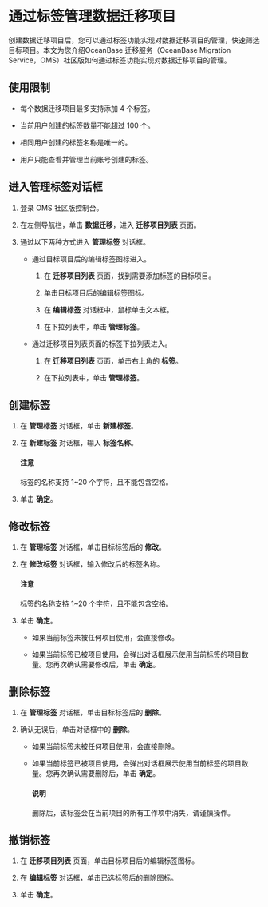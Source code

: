 # 通过标签管理数据迁移项目

创建数据迁移项目后，您可以通过标签功能实现对数据迁移项目的管理，快速筛选目标项目。本文为您介绍OceanBase 迁移服务（OceanBase Migration Service，OMS）社区版如何通过标签功能实现对数据迁移项目的管理。

## 使用限制

* 每个数据迁移项目最多支持添加 4 个标签。

* 当前用户创建的标签数量不能超过 100 个。

* 相同用户创建的标签名称是唯一的。

* 用户只能查看并管理当前账号创建的标签。

## 进入管理标签对话框

1. 登录 OMS 社区版控制台。

2. 在左侧导航栏，单击 **数据迁移**，进入 **迁移项目列表** 页面。

3. 通过以下两种方式进入 **管理标签** 对话框。

   * 通过目标项目后的编辑标签图标进入。

     1. 在 **迁移项目列表** 页面，找到需要添加标签的目标项目。

     2. 单击目标项目后的编辑标签图标。

     3. 在 **编辑标签** 对话框中，鼠标单击文本框。

     4. 在下拉列表中，单击 **管理标签**。

   * 通过迁移项目列表页面的标签下拉列表进入。

     1. 在 **迁移项目列表** 页面，单击右上角的 **标签**。

     2. 在下拉列表中，单击 **管理标签**。

## 创建标签

1. 在 **管理标签** 对话框，单击 **新建标签**。

2. 在 **新建标签** 对话框，输入 **标签名称**。

    <main id="notice" type='notice'>
    <h4>注意</h4>
    <p>标签的名称支持 1~20 个字符，且不能包含空格。</p>
    </main>

3. 单击 **确定**。

## 修改标签

1. 在 **管理标签** 对话框，单击目标标签后的 **修改**。

2. 在 **修改标签** 对话框，输入修改后的标签名称。

    <main id="notice" type='notice'>
    <h4>注意</h4>
    <p>标签的名称支持 1~20 个字符，且不能包含空格。</p>
    </main>

3. 单击 **确定**。

   * 如果当前标签未被任何项目使用，会直接修改。

   * 如果当前标签已被项目使用，会弹出对话框展示使用当前标签的项目数量。您再次确认需要修改后，单击 **确定**。

## 删除标签

1. 在 **管理标签** 对话框，单击目标标签后的 **删除**。

2. 确认无误后，单击对话框中的 **删除**。

   * 如果当前标签未被任何项目使用，会直接删除。

   * 如果当前标签已被项目使用，会弹出对话框展示使用当前标签的项目数量。您再次确认需要删除后，单击 **确定**。

      <main id="notice" type='explain'>
      <h4>说明</h4>
      <p>删除后，该标签会在当前项目的所有工作项中消失，请谨慎操作。</p>
      </main>

## 撤销标签

1. 在 **迁移项目列表** 页面，单击目标项目后的编辑标签图标。

2. 在 **编辑标签** 对话框，单击已选标签后的删除图标。

3. 单击 **确定**。
